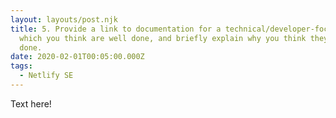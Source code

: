 ```yaml
---
layout: layouts/post.njk
title: 5. Provide a link to documentation for a technical/developer-focused product,
  which you think are well done, and briefly explain why you think they are well
  done.
date: 2020-02-01T00:05:00.000Z
tags:
  - Netlify SE
---
```

Text here!
